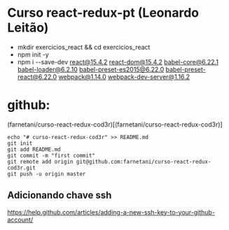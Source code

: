 # Curso react-redux-pt (Leonardo Leitão)

- mkdir exercicios_react && cd exercicios_react
- npm init -y
- npm i --save-dev react@15.4.2 react-dom@15.4.2 babel-core@6.22.1 babel-loader@6.2.10 babel-preset-es2015@6.22.0 babel-preset-react@6.22.0 webpack@1.14.0 webpack-dev-server@1.16.2

# github:

(farnetani/curso-react-redux-cod3r)[(farnetani/curso-react-redux-cod3r)]

```
echo "# curso-react-redux-cod3r" >> README.md
git init
git add README.md
git commit -m "first commit"
git remote add origin git@github.com:farnetani/curso-react-redux-cod3r.git
git push -u origin master
```

## Adicionando chave ssh
https://help.github.com/articles/adding-a-new-ssh-key-to-your-github-account/
